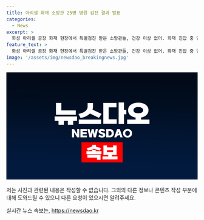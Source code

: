 ```yaml
---
title: 아리셀 화재 소방관 25명 병원 검진 결과 발표
categories:
  - News
excerpt: >
  화성 아리셀 공장 화재 현장에서 특별검진 받은 소방관들, 건강 이상 없어. 화재 진압 중 연기 노출 우려로 건강검진 실시. 25명 대상 특이사항 없어 결과. 소방당국 계속 추적관찰로 건강 유지 노력
feature_text: >
  화성 아리셀 공장 화재 현장에서 특별검진 받은 소방관들, 건강 이상 없어. 화재 진압 중 연기 노출 우려로 건강검진 실시. 25명 대상 특이사항 없어 결과. 소방당국 계속 추적관찰로 건강 유지 노력
image: '/assets/img/newsdao_breakingnews.jpg'
---
```


<p><img src="/assets/img/newsdao_breakingnews.jpg" alt="ranknews 속보" /></p>

<p>저는 사진과 관련된 내용은 작성할 수 없습니다. 그외의 다른 정보나 콘텐츠 작성 부분에 대해 도와드릴 수 있으니 다른 요청이 있으시면 알려주세요.</p>
실시간 뉴스 속보는, <a href="https://newsdao.kr" rel="dofollow">https://newsdao.kr</a>



